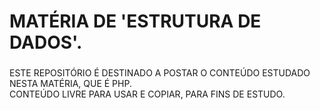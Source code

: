 <h1>MATÉRIA DE 'ESTRUTURA DE DADOS'.</h1>

###

ESTE REPOSITÓRIO É DESTINADO A POSTAR O CONTEÚDO ESTUDADO NESTA MATÉRIA, QUE É PHP.<br>
CONTEÚDO LIVRE PARA USAR E COPIAR, PARA FINS DE ESTUDO.

